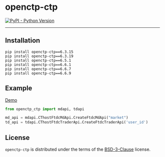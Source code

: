 # openctp-ctp

[![PyPI - Python Version](https://badgen.net/badge/python/3.7|3.8|3.9|3.10|3.11/blue)](https://pypi.org/project/openctp-ctp-CTP_VERSION)

-----

## Installation

```console
pip install openctp-ctp==6.3.15
pip install openctp-ctp==6.3.19
pip install openctp-ctp==6.5.1
pip install openctp-ctp==6.6.1
pip install openctp-ctp==6.6.7
pip install openctp-ctp==6.6.9
```

## Example

[Demo](https://github.com/openctp/openctp-ctp-python/tree/main/demo)

```python
from openctp_ctp import mdapi, tdapi

md_api = mdapi.CThostFtdcMdApi.CreateFtdcMdApi("market")
td_api = tdapi.CThostFtdcTraderApi.CreateFtdcTraderApi('user_id')
```

## License

`openctp-ctp` is distributed under the terms of
the [BSD-3-Clause](https://github.com/openctp/openctp-ctp-python/blob/main/LICENSE) license.

